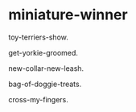 # miniature-winner
toy-terriers-show.

get-yorkie-groomed.

new-collar-new-leash.

bag-of-doggie-treats.

cross-my-fingers.
